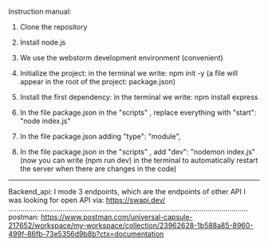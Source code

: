 Instruction manual:
1. Clone the repository

2. Install node.js

3. We use the webstorm development environment (convenient)

4. Initialize the project:
in the terminal we write: npm init -y 
(a file will appear in the root of the project: package.json)

5. Install the first dependency:
in the terminal we write: npm install express

6. In the file package.json in the "scripts" , replace everything with "start": "node index.js"

7. In the file package.json adding "type": "module",

8. In the file package.json in the "scripts" , add "dev": "nodemon index.js"
(now you can write (npm run dev) in the terminal to automatically restart the server when there are changes in the code)

------------------------------------------------------------------------------------------------------------------------------------------------------------------------------------------------------------------------------------------------------------------------------------------------------------------
Backend_api:
I mode 3 endpoints, which are the endpoints of other API
I was looking for open API via: 
https://swapi.dev/
.......................................................................................................................
postman:
https://www.postman.com/universal-capsule-217652/workspace/my-workspace/collection/23962628-1b588a85-8960-499f-86fb-73e5356d9b8b?ctx=documentation